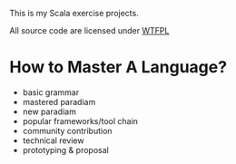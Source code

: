 This is my Scala exercise projects.

All source code are licensed under [WTFPL](http://www.wtfpl.net/about/)

# How to Master A Language?

* basic grammar
* mastered paradiam
* new paradiam
* popular frameworks/tool chain
* community contribution
* technical review
* prototyping & proposal

